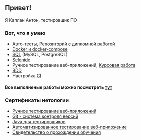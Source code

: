 ## Привет!
Я Каплан Антон, тестировщик ПО
### Вот, что я умею
* Авто-тесты, [Репозиторий с дипломной работой](https://github.com/pno666/diplom)
* [Docker и docker-compose](https://github.com/pno666/oadz7) 
* [SQL](https://github.com/pno666/oadz8) (MySQL, PostgreSQL)
* [Selenide](https://github.com/pno666/oadz4)
* Ручное тестирование веб-приложений, [Курсовая работа](https://docs.google.com/spreadsheets/d/1VM7bH8v1RWJWZkR5wHxdzt2RH4MSjhQCo2dgq5hNRys/edit#gid=0)
* [BDD](https://github.com/pno666/oadz6)
* Настройка [CI](https://netology.ru/profile/program/aqa-39/lessons/198358/lesson_items/1047414)
#### Все выполненые работы можно посмотреть [тут](https://github.com/pno666?tab=repositories)
### Сертификаты нетологии
* [Ручное тестирование веб-приложений](https://github.com/pno666/pno666/blob/main/Kaplan_A_manual.pdf)
* [Git - система контроля версий](https://github.com/pno666/pno666/blob/main/Kaplan_A_git.pdf)
* [Java для тестировщиков](https://github.com/pno666/pno666/blob/main/Kaplan_A_Java.pdf)
* [Автоматизированное тестирование веб-приложение](https://github.com/pno666/pno666/blob/main/Kaplan_A_automatization.pdf)
* [Свидетельство о прохождении обучения](https://github.com/pno666/pno666/blob/main/Kaplan_A_Svid.pdf)
